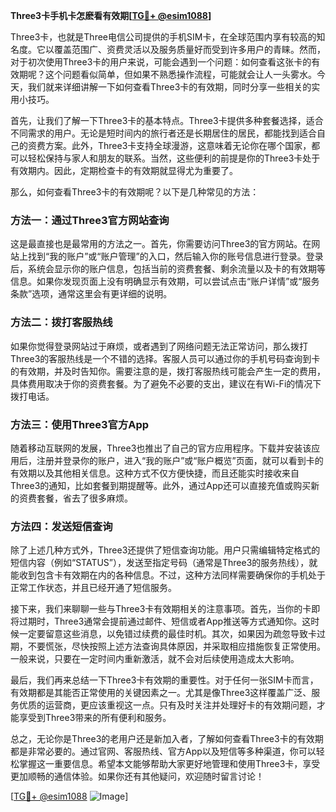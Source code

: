 **Three3卡手机卡怎麽看有效期[[TG💪+ @esim1088](https://t.me/s/esim1088)]**

Three3卡，也就是Three电信公司提供的手机SIM卡，在全球范围内享有较高的知名度。它以覆盖范围广、资费灵活以及服务质量好而受到许多用户的青睐。然而，对于初次使用Three3卡的用户来说，可能会遇到一个问题：如何查看这张卡的有效期呢？这个问题看似简单，但如果不熟悉操作流程，可能就会让人一头雾水。今天，我们就来详细讲解一下如何查看Three3卡的有效期，同时分享一些相关的实用小技巧。

首先，让我们了解一下Three3卡的基本特点。Three3卡提供多种套餐选择，适合不同需求的用户。无论是短时间内的旅行者还是长期居住的居民，都能找到适合自己的资费方案。此外，Three3卡支持全球漫游，这意味着无论你在哪个国家，都可以轻松保持与家人和朋友的联系。当然，这些便利的前提是你的Three3卡处于有效期内。因此，定期检查卡的有效期就显得尤为重要了。

那么，如何查看Three3卡的有效期呢？以下是几种常见的方法：

### 方法一：通过Three3官方网站查询

这是最直接也是最常用的方法之一。首先，你需要访问Three3的官方网站。在网站上找到“我的账户”或“账户管理”的入口，然后输入你的账号信息进行登录。登录后，系统会显示你的账户信息，包括当前的资费套餐、剩余流量以及卡的有效期等信息。如果你发现页面上没有明确显示有效期，可以尝试点击“账户详情”或“服务条款”选项，通常这里会有更详细的说明。

### 方法二：拨打客服热线

如果你觉得登录网站过于麻烦，或者遇到了网络问题无法正常访问，那么拨打Three3的客服热线是一个不错的选择。客服人员可以通过你的手机号码查询到卡的有效期，并及时告知你。需要注意的是，拨打客服热线可能会产生一定的费用，具体费用取决于你的资费套餐。为了避免不必要的支出，建议在有Wi-Fi的情况下拨打电话。

### 方法三：使用Three3官方App

随着移动互联网的发展，Three3也推出了自己的官方应用程序。下载并安装该应用后，注册并登录你的账户，进入“我的账户”或“账户概览”页面，就可以看到卡的有效期以及其他相关信息。这种方式不仅方便快捷，而且还能实时接收来自Three3的通知，比如套餐到期提醒等。此外，通过App还可以直接充值或购买新的资费套餐，省去了很多麻烦。

### 方法四：发送短信查询

除了上述几种方式外，Three3还提供了短信查询功能。用户只需编辑特定格式的短信内容（例如“STATUS”），发送至指定号码（通常是Three3的服务热线），就能收到包含卡有效期在内的各种信息。不过，这种方法同样需要确保你的手机处于正常工作状态，并且已经开通了短信服务。

接下来，我们来聊聊一些与Three3卡有效期相关的注意事项。首先，当你的卡即将过期时，Three3通常会提前通过邮件、短信或者App推送等方式通知你。这时候一定要留意这些消息，以免错过续费的最佳时机。其次，如果因为疏忽导致卡过期，不要慌张，尽快按照上述方法查询具体原因，并采取相应措施恢复正常使用。一般来说，只要在一定时间内重新激活，就不会对后续使用造成太大影响。

最后，我们再来总结一下Three3卡有效期的重要性。对于任何一张SIM卡而言，有效期都是其能否正常使用的关键因素之一。尤其是像Three3这样覆盖广泛、服务优质的运营商，更应该重视这一点。只有及时关注并处理好卡的有效期问题，才能享受到Three3带来的所有便利和服务。

总之，无论你是Three3的老用户还是新加入者，了解如何查看Three3卡的有效期都是非常必要的。通过官网、客服热线、官方App以及短信等多种渠道，你可以轻松掌握这一重要信息。希望本文能够帮助大家更好地管理和使用Three3卡，享受更加顺畅的通信体验。如果你还有其他疑问，欢迎随时留言讨论！

[[TG💪+ @esim1088](https://t.me/s/esim1088) ![Image](https://i.postimg.cc/4NQfJmqS/Snipaste-2025-05-13-00-14-12.png)]